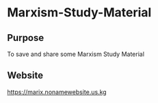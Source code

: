 # Marxism-Study-Material
## Purpose
To save and share some Marxism Study Material
## Website
https://marix.nonamewebsite.us.kg
